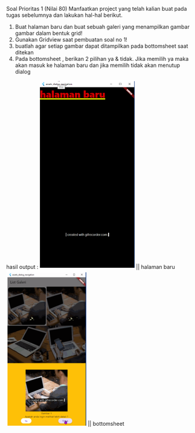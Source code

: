 Soal Prioritas 1 (Nilai 80)
    Manfaatkan project yang telah kalian buat pada tugas sebelumnya dan lakukan hal-hal berikut.

 1.   Buat halaman baru dan buat sebuah galeri yang menampilkan gambar gambar dalam bentuk grid!
 2.  Gunakan Gridview saat pembuatan soal no 1!
 3.  buatlah agar setiap gambar dapat ditampilkan pada bottomsheet saat ditekan
 4.  Pada bottomsheet , berikan 2 pilihan ya & tidak. Jika memilih ya maka akan masuk ke halaman baru dan jika memilih tidak akan menutup dialog


hasil output :
![Alt text](image.png)  || halaman baru
![Alt text](image-1.png) || bottomsheet
